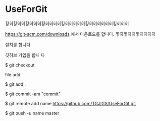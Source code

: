 # UseForGit

힣히힣히히힣히히히힣히히히히힣히히히히히힣히히히히히히힣히히히

https://git-scm.com/downloads
에서 다운로드를 합니다. 힣히힣히히힣히히히히

설치를 합니다.

깃허브 가입을 합니 다



$ git checkout

file add

$ git add .

$ git commit -am "commit"

$ git remote add name https://github.com/TGJIGS/UseForGit.git

$ git push -u name master
